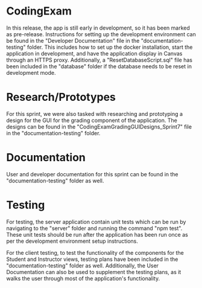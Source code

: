 # CodingExam
In this release, the app is still early in development, so it has been marked as pre-release. Instructions for setting up the development environment can be found in the "Developer Documentation" file in the "documentation-testing" folder. This includes how to set up the docker installation, start the application in development, and have the application display in Canvas through an HTTPS proxy. Additionally, a "ResetDatabaseScript.sql" file has been included in the "database" folder if the database needs to be reset in development mode.

# Research/Prototypes
For this sprint, we were also tasked with researching and prototyping a design for the GUI for the grading component of the application. The designs can be found in the "CodingExamGradingGUIDesigns_Sprint7" file in the "documentation-testing" folder.

# Documentation
User and developer documentation for this sprint can be found in the "documentation-testing" folder as well.

# Testing
For testing, the server application contain unit tests which can be run by navigating to the "server" folder and running the command "npm test". These unit tests should be run after the application has been run once as per the development environment setup instructions.

For the client testing, to test the functionality of the components for the Student and Instructor views, testing plans have been included in the "documentation-testing" folder as well. Additionally, the User Documentation can also be used to supplement the testing plans, as it walks the user through most of the application's functionality.

